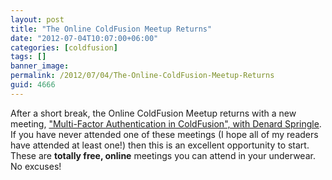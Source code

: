 ```yaml
---
layout: post
title: "The Online ColdFusion Meetup Returns"
date: "2012-07-04T10:07:00+06:00"
categories: [coldfusion]
tags: []
banner_image: 
permalink: /2012/07/04/The-Online-ColdFusion-Meetup-Returns
guid: 4666
---
```


After a short break, the Online ColdFusion Meetup returns with a new meeting, <a href="http://www.meetup.com/coldfusionmeetup/events/71721342/?a=ea1_grp&rv=ea1">"Multi-Factor Authentication in ColdFusion", with Denard Springle</a>. If you have never attended one of these meetings (I hope all of my readers have attended at least one!) then this is an excellent opportunity to start. These are <b>totally free, online</b> meetings you can attend in your underwear. No excuses!